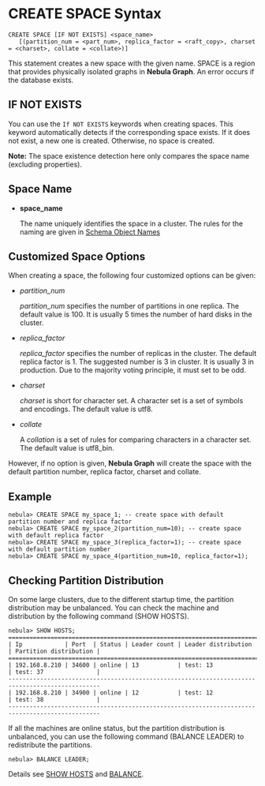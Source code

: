 # CREATE SPACE Syntax

```ngql
CREATE SPACE [IF NOT EXISTS] <space_name>
   [(partition_num = <part_num>, replica_factor = <raft_copy>, charset = <charset>, collate = <collate>)]
```

This statement creates a new space with the given name. SPACE is a region that provides physically isolated graphs in **Nebula Graph**. An error occurs if the database exists.

## IF NOT EXISTS

You can use the `If NOT EXISTS` keywords when creating spaces. This keyword automatically detects if the corresponding space exists. If it does not exist, a new one is created. Otherwise, no space is created.

**Note:** The space existence detection here only compares the space name (excluding properties).

## Space Name

* **space_name**

    The name uniquely identifies the space in a cluster. The rules for the naming are given in [Schema Object Names](../../3.language-structure/schema-object-names.md)

## Customized Space Options

When creating a space, the following four customized options can be given:

* _partition_num_

    _partition_num_ specifies the number of partitions in one replica. The default value is 100. It is usually 5 times the number of hard disks in the cluster.

* _replica_factor_

    _replica_factor_ specifies the number of replicas in the cluster. The default replica factor is 1. The suggested number is 3 in cluster. It is usually 3 in production. Due to the majority voting principle, it must set to be odd.

* _charset_

    _charset_ is short for character set. A character set is a set of symbols and encodings. The default value is utf8.

* _collate_

    A _collation_ is a set of rules for comparing characters in a character set. The default value is utf8_bin.

However, if no option is given, **Nebula Graph** will create the space with the default partition number, replica factor, charset and collate.

## Example

```ngql
nebula> CREATE SPACE my_space_1; -- create space with default partition number and replica factor
nebula> CREATE SPACE my_space_2(partition_num=10); -- create space with default replica factor
nebula> CREATE SPACE my_space_3(replica_factor=1); -- create space with default partition number
nebula> CREATE SPACE my_space_4(partition_num=10, replica_factor=1);
```

## Checking Partition Distribution

On some large clusters, due to the different startup time, the partition distribution may be unbalanced. You can check the machine and distribution by the following command (SHOW HOSTS).

```ngql
nebula> SHOW HOSTS;
================================================================================================
| Ip            | Port  | Status | Leader count | Leader distribution | Partition distribution |
================================================================================================
| 192.168.8.210 | 34600 | online | 13           | test: 13            | test: 37               |
------------------------------------------------------------------------------------------------
| 192.168.8.210 | 34900 | online | 12           | test: 12            | test: 38               |
------------------------------------------------------------------------------------------------
```

If all the machines are online status, but the partition distribution is unbalanced, you can use the following command (BALANCE LEADER) to redistribute the partitions.

```ngql
nebula> BALANCE LEADER;
```

Details see [SHOW HOSTS](../3.utility-statements/show-statements/show-hosts-syntax.md) and [BALANCE](../../../3.build-develop-and-administration/5.storage-service-administration/storage-balance.md).
